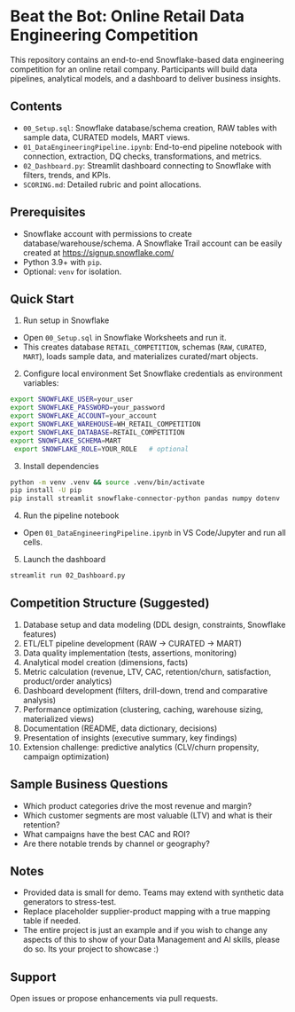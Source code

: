 # Beat the Bot: Online Retail Data Engineering Competition

This repository contains an end-to-end Snowflake-based data engineering competition for an online retail company. Participants will build data pipelines, analytical models, and a dashboard to deliver business insights.

## Contents
- `00_Setup.sql`: Snowflake database/schema creation, RAW tables with sample data, CURATED models, MART views.
- `01_DataEngineeringPipeline.ipynb`: End-to-end pipeline notebook with connection, extraction, DQ checks, transformations, and metrics.
- `02_Dashboard.py`: Streamlit dashboard connecting to Snowflake with filters, trends, and KPIs.
- `SCORING.md`: Detailed rubric and point allocations.

## Prerequisites
- Snowflake account with permissions to create database/warehouse/schema. A Snowflake Trail account can be easily created at https://signup.snowflake.com/
- Python 3.9+ with `pip`.
- Optional: `venv` for isolation.

## Quick Start
1) Run setup in Snowflake
- Open `00_Setup.sql` in Snowflake Worksheets and run it.
- This creates database `RETAIL_COMPETITION`, schemas (`RAW`, `CURATED`, `MART`), loads sample data, and materializes curated/mart objects.

2) Configure local environment
Set Snowflake credentials as environment variables:

```bash
export SNOWFLAKE_USER=your_user
export SNOWFLAKE_PASSWORD=your_password
export SNOWFLAKE_ACCOUNT=your_account
export SNOWFLAKE_WAREHOUSE=WH_RETAIL_COMPETITION
export SNOWFLAKE_DATABASE=RETAIL_COMPETITION
export SNOWFLAKE_SCHEMA=MART
 export SNOWFLAKE_ROLE=YOUR_ROLE   # optional
```

3) Install dependencies
```bash
python -m venv .venv && source .venv/bin/activate
pip install -U pip
pip install streamlit snowflake-connector-python pandas numpy dotenv
```

4) Run the pipeline notebook
- Open `01_DataEngineeringPipeline.ipynb` in VS Code/Jupyter and run all cells.

5) Launch the dashboard
```bash
streamlit run 02_Dashboard.py
```

## Competition Structure (Suggested)
1. Database setup and data modeling (DDL design, constraints, Snowflake features)
2. ETL/ELT pipeline development (RAW → CURATED → MART)
3. Data quality implementation (tests, assertions, monitoring)
4. Analytical model creation (dimensions, facts)
5. Metric calculation (revenue, LTV, CAC, retention/churn, satisfaction, product/order analytics)
6. Dashboard development (filters, drill-down, trend and comparative analysis)
7. Performance optimization (clustering, caching, warehouse sizing, materialized views)
8. Documentation (README, data dictionary, decisions)
9. Presentation of insights (executive summary, key findings)
10. Extension challenge: predictive analytics (CLV/churn propensity, campaign optimization)

## Sample Business Questions
- Which product categories drive the most revenue and margin?
- Which customer segments are most valuable (LTV) and what is their retention?
- What campaigns have the best CAC and ROI?
- Are there notable trends by channel or geography?

## Notes
- Provided data is small for demo. Teams may extend with synthetic data generators to stress-test.
- Replace placeholder supplier-product mapping with a true mapping table if needed.
- The entire project is just an example and if you wish to change any aspects of this to show of your Data Management and AI skills, please do so. Its your project to showcase :)

## Support
Open issues or propose enhancements via pull requests.
